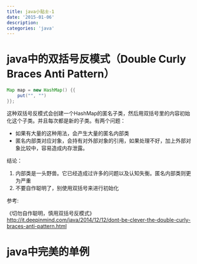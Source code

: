 ```yaml
---
title: java小贴士-1
date: '2015-01-06'
description:
categories: 'java'
---
```


# java中的双括号反模式（Double Curly Braces Anti Pattern）

```java
Map map = new HashMap() {{
    put("", "")
}};
```

这种双括号反模式会创建一个HashMap的匿名子类，然后用双括号里的内容初始化这个子类。并且每次都是新的子类。有两个问题：   

* 如果有大量的这种用法，会产生大量的匿名内部类
* 匿名内部类对应对象，会持有对外部对象的引用，如果处理不好，加上外部对象比较中，容易造成内存泄露。  

结论：  

1. 内部类是一头野兽。它已经造成过许多的问题以及认知失衡。匿名内部类则更为严重
2. 不要自作聪明了，别使用双括号来进行初始化

参考:  

《切勿自作聪明，慎用双括号反模式》http://it.deepinmind.com/java/2014/12/12/dont-be-clever-the-double-curly-braces-anti-pattern.html  


# java中完美的单例




# 
